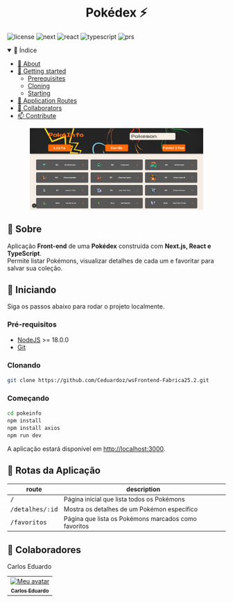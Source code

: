 [LICENSE__BADGE]:
  https://img.shields.io/github/license/seu-usuario/pokedex?style=for-the-badge
[TYPESCRIPT__BADGE]:
  https://img.shields.io/badge/typescript-D4FAFF?style=for-the-badge&logo=typescript
[NEXT_BADGE]:
  https://img.shields.io/badge/Next.js-000?style=for-the-badge&logo=next.js
[REACT__BADGE]:
  https://img.shields.io/badge/React-005CFE?style=for-the-badge&logo=react
[PRS_BADGE]: https://img.shields.io/badge/PRs-welcome-green?style=for-the-badge

<h1 align="center" style="font-weight: bold;">Pokédex ⚡</h1>

![license][LICENSE__BADGE] ![next][NEXT_BADGE] ![react][REACT__BADGE]
![typescript][TYPESCRIPT__BADGE] ![prs][PRS_BADGE]

<details open="open">
<summary>📑 Índice</summary>
 
- [📌 About](#about)
- [🚀 Getting started](#started)
  - [Prerequisites](#prerequisites)
  - [Cloning](#cloning)
  - [Starting](#starting)
- [📍 Application Routes](#routes)
- [🤝 Collaborators](#colab)
- [📫 Contribute](#contribute)
  
</details>

<p align="center">
    <img src="./.github/pokedex-preview.png" alt="Pokédex Example" width="400px">
</p>

<h2 id="about">📌 Sobre</h2>

Aplicação **Front-end** de uma **Pokédex** construída com **Next.js, React e
TypeScript**.  
Permite listar Pokémons, visualizar detalhes de cada um e favoritar para salvar
sua coleção.

<h2 id="started">🚀 Iniciando</h2>

Siga os passos abaixo para rodar o projeto localmente.

<h3>Pré-requisitos</h3>

- [NodeJS](https://nodejs.org/en/) >= 18.0.0
- [Git](https://git-scm.com/)

<h3>Clonando</h3>

```bash
git clone https://github.com/Ceduardoz/wsFrontend-Fabrica25.2.git
```

<h3>Começando</h3>

```bash
cd pokeinfo
npm install
npm install axios
npm run dev
```

A aplicação estará disponível em [http://localhost:3000](http://localhost:3000).

<h2 id="routes">📍 Rotas da Aplicação</h2>

| route                    | description                                          |
| ------------------------ | ---------------------------------------------------- |
| <kbd>/</kbd>             | Página inicial que lista todos os Pokémons           |
| <kbd>/detalhes/:id</kbd> | Mostra os detalhes de um Pokémon específico          |
| <kbd>/favoritos</kbd>    | Página que lista os Pokémons marcados como favoritos |

<h2 id="colab">🤝 Colaboradores</h2>

Carlos Eduardo

<table>
  <tr>
    <td align="center">
      <a href="https://github.com/Ceduardoz">
        <img src="https://avatars.githubusercontent.com/u/167792627?v=4" width="100px;" alt="Meu avatar"/><br>
        <sub>
          <b>Carlos Eduardo</b>
        </sub>
      </a>
    </td>
  </tr>
</table>

